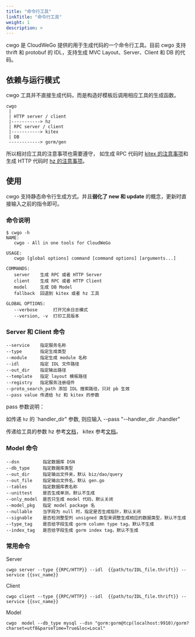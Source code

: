 ```yaml
---
title: "命令行工具"
linkTitle: "命令行工具"
weight: 1
description: >
---
```


cwgo 是 CloudWeGo 提供的用于生成代码的一个命令行工具。目前 cwgo 支持 thrift 和 protobuf 的 IDL，支持生成 MVC Layout、Server、Client 和 DB 的代码。

## 依赖与运行模式

cwgo 工具并不直接生成代码，而是构造好模板后调用相应工具的生成函数。

```console
cwgo
 |
 | HTTP server / client
 |-----------> hz
 | RPC server / client
 |-----------> kitex
 | DB
 ------------> gorm/gen

```

所以相对应工具的注意事项也需要遵守， 如生成 RPC 代码时 [kitex 的注意事项](/zh/docs/kitex/tutorials/code-gen/code_generation/#%E4%BD%BF%E7%94%A8-protobuf-idl-%E7%9A%84%E6%B3%A8%E6%84%8F%E4%BA%8B%E9%A1%B9)和生成 HTTP 代码时 [hz 的注意事项](/zh/docs/hertz/tutorials/toolkit/cautions/)。

## 使用

cwgo 支持静态命令行生成方式。并且**弱化了 new 和 update** 的概念，更新时直接输入之前的指令即可。

### 命令说明

```shell
$ cwgo -h
NAME:
   cwgo - All in one tools for CloudWeGo

USAGE:
   cwgo [global options] command [command options] [arguments...]

COMMANDS:
   server    生成 RPC 或者 HTTP Server
   client    生成 RPC 或者 HTTP Client
   model     生成 DB Model
   fallback  回退到 kitex 或者 hz 工具

GLOBAL OPTIONS:
   --verbose      打开冗余日志模式
   --version, -v  打印工具版本
```

### Server 和 Client 命令

```console
--service    指定服务名称
--type       指定生成类型
--module     指定生成 module 名称
--idl        指定 IDL 文件路径
--out_dir    指定输出路径
--template   指定 layout 模板路径
--registry   指定服务注册组件
--proto_search_path 添加 IDL 搜索路径，只对 pb 生效
--pass value 传递给 hz 和 kitex 的参数
```

pass 参数说明：

如传递 `hz` 的 `handler_dir" 参数, 则应输入 --pass "--handler_dir ./handler"

传递给工具的参数
hz 参考[文档](/zh/docs/hertz/tutorials/toolkit/command/)，
kitex 参考[文档](/docs/kitex/tutorials/code-gen/code_generation/)。

### Model 命令

```console
--dsn         指定数据库 DSN
--db_type     指定数据库类型
--out_dir     指定输出文件夹，默认 biz/dao/query
--out_file    指定输出文件名，默认 gen.go
--tables      指定数据库表名称
--unittest    是否生成单测，默认不生成
--only_model  是否只生成 model 代码，默认关闭
--model_pkg   指定 model package 名
--nullable    当字段为 null 时，指定是否生成指针，默认关闭
--signable    是否检测整型列 unsigned 类型来调整生成相应的数据类型，默认不生成
--type_tag    是否给字段生成 gorm column type tag，默认不生成
--index_tag   是否给字段生成 gorm index tag，默认不生成
```

### 常用命令

Server

```shell
cwgo server --type {{RPC/HTTP}} --idl  {{path/to/IDL_file.thrift}} --service {{svc_name}}
```

Client

```shell
cwgo client --type {{RPC/HTTP}} --idl  {{path/to/IDL_file.thrift}} --service {{svc_name}}
```

Model

```shell
cwgo  model --db_type mysql --dsn "gorm:gorm@tcp(localhost:9910)/gorm?charset=utf8&parseTime=True&loc=Local"
```
